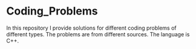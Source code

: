 # Coding_Problems
In this repository I provide solutions for different coding problems of different types. The problems are from different sources. The language is C++.
